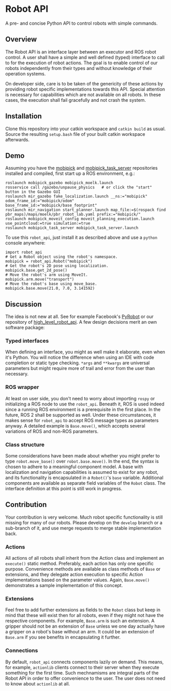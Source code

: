 # Robot API

A pre- and concise Python API to control robots with simple commands.

## Overview

The Robot API is an interface layer between an executor and ROS robot control. A user shall have a simple and well defined (typed) interface to call to for the execution of robot actions. The goal is to enable control of our robots independently from their types and without knowledge of their operation systems.

On developer side, care is to be taken of the genericity of these actions by providing robot specific implementations towards this API. Special attention is necessary for capabilities which are not available on all robots. In these cases, the execution shall fail gracefully and not crash the system.

## Installation

Clone this repository into your catkin workspace and `catkin build` as usual. Source the resulting `setup.bash` file of your built catkin workspace afterwards.

## Demo

Assuming you have the [mobipick](https://git.ni.dfki.de/mobipick/mobipick) and [mobipick_task_server](https://git.ni.dfki.de/mobipick/mobipick_task_server) repositories installed and compiled, first start up a ROS environment, e.g.:
```
roslaunch mobipick_gazebo mobipick_moelk.launch
rosservice call /gazebo/unpause_physics   # or click the "start" button in the Gazebo GUI
roslaunch mir_gazebo fake_localization.launch __ns:="mobipick" odom_frame_id:="mobipick/odom" base_frame_id:="mobipick/base_footprint"
roslaunch mir_navigation start_planner.launch map_file:=$(rospack find pbr_maps)/maps/moelk/pbr_robot_lab.yaml prefix:="mobipick/"
roslaunch mobipick_moveit_config moveit_planning_execution.launch use_pointcloud:=true simulation:=true
roslaunch mobipick_task_server mobipick_task_server.launch
```

To use this `robot_api`, just install it as described above and use a `python` console anywhere:
```
import robot_api
# Get a Robot object using the robot's namespace.
mobipick = robot_api.Robot("mobipick")
# Get the robot's 2D pose using localization.
mobipick.base.get_2d_pose()
# Move the robot's arm using MoveIt.
mobipick.arm.move("transport")
# Move the robot's base using move_base.
mobipick.base.move(21.0, 7.0, 3.141592)
```

## Discussion

The idea is not new at all. See for example Facebook's [PyRobot](https://pyrobot.org/) or our repository of [high_level_robot_api](https://git.ni.dfki.de/acting/high_level_robot_api/-/tree/noetic/src/high_level_robot_api). A few design decisions merit an own software package:

### Typed interfaces

When defining an interface, you might as well make it elaborate, even when it's Python. You will notice the difference when using an IDE with code completion or static type checking. `*args` and `**kwargs` are universal parameters but might require more of trail and error from the user than necessary.

### ROS wrapper

At least on user side, you don't need to worry about importing `rospy` or initializing a ROS node to use the `robot_api`. Beneath it, ROS is used indeed since a running ROS environment is a prerequisite in the first place. In the future, ROS 2 shall be supported as well. Under these circumstances, it makes sense for `robot_api` to accept ROS message types as parameters anyway. A detailed example is `Base.move()`, which accepts several variations of ROS and non-ROS parameters.

### Class structure

Some considerations have been made about whether you might prefer to type `robot.move_base()` over `robot.base.move()`. In the end, the syntax is chosen to adhere to a meaningful component model. A base with localization and navigation capabilities is assumed to exist for any robot, and its functionality is encapsulated in a `Robot()`'s `base` variable. Additional components are available as separate field variables of the `Robot` class. The interface definition at this point is still work in progress.

## Contribution

Your contribution is very welcome. Much robot specific functionality is still missing for many of our robots. Please develop on the `develop` branch or a sub-branch of it, and use merge requests to merge stable implementation back.

### Actions

All actions of all robots shall inherit from the Action class and implement an `execute()` static method. Preferably, each action has only one specific purpose. Convenience methods are available as class methods of `Base` or extensions, and they delegate action execution to specific Action implementations based on the parameter values. Again, `Base.move()` demonstrates a sample implementation of this concept.

### Extensions

Feel free to add further extensions as fields to the `Robot` class but keep in mind that these will exist then for all robots, even if they might not have the respective components. For example, `Base.arm` is such an extension. A gripper should not be an extension of `Base` unless we one day actually have a gripper on a robot's base without an arm. It could be an extension of `Base.arm` if you see benefits in encapsulating it further.

### Connections

By default, `robot_api` connects components lazily on demand. This means, for example, `actionlib` clients connect to their server when they execute something for the first time. Such mechnamisms are integral parts of the Robot API in order to offer convenience to the user. The user does not need to know about `actionlib` at all.
